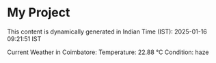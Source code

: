 # My Project

This content is dynamically generated in Indian Time (IST): 2025-01-16 09:21:51 IST


Current Weather in Coimbatore:
Temperature: 22.88 °C
Condition: haze

